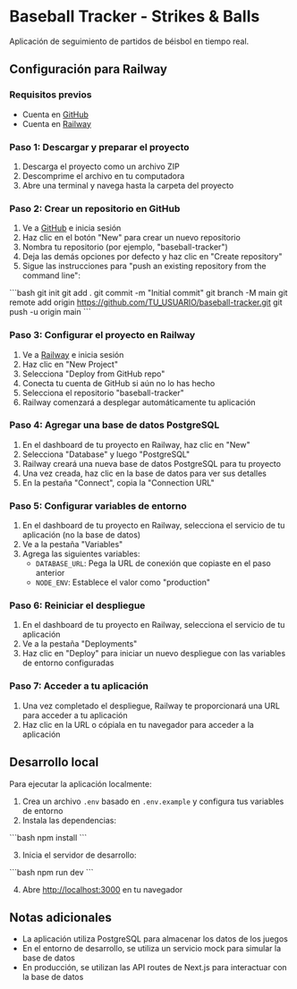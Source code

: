 # Baseball Tracker - Strikes & Balls

Aplicación de seguimiento de partidos de béisbol en tiempo real.

## Configuración para Railway

### Requisitos previos

- Cuenta en [GitHub](https://github.com)
- Cuenta en [Railway](https://railway.app)

### Paso 1: Descargar y preparar el proyecto

1. Descarga el proyecto como un archivo ZIP
2. Descomprime el archivo en tu computadora
3. Abre una terminal y navega hasta la carpeta del proyecto

### Paso 2: Crear un repositorio en GitHub

1. Ve a [GitHub](https://github.com) e inicia sesión
2. Haz clic en el botón "New" para crear un nuevo repositorio
3. Nombra tu repositorio (por ejemplo, "baseball-tracker")
4. Deja las demás opciones por defecto y haz clic en "Create repository"
5. Sigue las instrucciones para "push an existing repository from the command line":

\`\`\`bash
git init
git add .
git commit -m "Initial commit"
git branch -M main
git remote add origin https://github.com/TU_USUARIO/baseball-tracker.git
git push -u origin main
\`\`\`

### Paso 3: Configurar el proyecto en Railway

1. Ve a [Railway](https://railway.app) e inicia sesión
2. Haz clic en "New Project"
3. Selecciona "Deploy from GitHub repo"
4. Conecta tu cuenta de GitHub si aún no lo has hecho
5. Selecciona el repositorio "baseball-tracker"
6. Railway comenzará a desplegar automáticamente tu aplicación

### Paso 4: Agregar una base de datos PostgreSQL

1. En el dashboard de tu proyecto en Railway, haz clic en "New"
2. Selecciona "Database" y luego "PostgreSQL"
3. Railway creará una nueva base de datos PostgreSQL para tu proyecto
4. Una vez creada, haz clic en la base de datos para ver sus detalles
5. En la pestaña "Connect", copia la "Connection URL"

### Paso 5: Configurar variables de entorno

1. En el dashboard de tu proyecto en Railway, selecciona el servicio de tu aplicación (no la base de datos)
2. Ve a la pestaña "Variables"
3. Agrega las siguientes variables:
   - `DATABASE_URL`: Pega la URL de conexión que copiaste en el paso anterior
   - `NODE_ENV`: Establece el valor como "production"

### Paso 6: Reiniciar el despliegue

1. En el dashboard de tu proyecto en Railway, selecciona el servicio de tu aplicación
2. Ve a la pestaña "Deployments"
3. Haz clic en "Deploy" para iniciar un nuevo despliegue con las variables de entorno configuradas

### Paso 7: Acceder a tu aplicación

1. Una vez completado el despliegue, Railway te proporcionará una URL para acceder a tu aplicación
2. Haz clic en la URL o cópiala en tu navegador para acceder a la aplicación

## Desarrollo local

Para ejecutar la aplicación localmente:

1. Crea un archivo `.env` basado en `.env.example` y configura tus variables de entorno
2. Instala las dependencias:

\`\`\`bash
npm install
\`\`\`

3. Inicia el servidor de desarrollo:

\`\`\`bash
npm run dev
\`\`\`

4. Abre [http://localhost:3000](http://localhost:3000) en tu navegador

## Notas adicionales

- La aplicación utiliza PostgreSQL para almacenar los datos de los juegos
- En el entorno de desarrollo, se utiliza un servicio mock para simular la base de datos
- En producción, se utilizan las API routes de Next.js para interactuar con la base de datos
